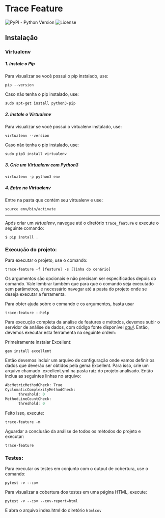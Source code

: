 # Trace Feature

![PyPI - Python Version](https://img.shields.io/badge/python-3-blue.svg?longCache=true&style=flat-square)
![License](https://img.shields.io/github/license/mashape/apistatus.svg?style=flat-square)


<!---Neste repositório se encontra a ferramenta de geração de _traces_ a partir da execução de cada feature BDD. 
O link para acesso das documetações se encontra *[aqui](https://trace-features-bdd.github.io/trace_feature_docs/)*. --->

## Instalação

### Virtualenv

##### **1. Instale o Pip**
Para visualizar se você possui o pip instalado, use:
```shell
pip --version
```

Caso não tenha o pip instalado, use:
```shell
sudo apt-get install python3-pip
```


##### **2. Instale o Virtualenv**
Para visualizar se você possui o virtualenv instalado, use:
```shell
virtualenv --version
```

Caso não tenha o pip instalado, use:   
```shell
sudo pip3 install virtualenv
```


##### **3. Crie um Virtualenv com Python3**
```shell
virtualenv -p python3 env
```


##### **4. Entre no Virtualenv**
Entre na pasta que contém seu virtualenv e use:  

```shell 
source env/bin/activate
```

---

Após criar um _virtualenv_, navegue até o diretório `trace_feature` e execute o seguinte comando:   

```shell
$ pip install .
```

### Execução do projeto:
Para executar o projeto, use o comando:

```shell
trace-feature -f [feature] -s [linha do cenário]
```

Os argumentos são opcionais e não precisam ser especificados depois do comando. Vale lembrar também que para que o comando seja executado sem parâmetros, é necessário navegar até a pasta do projeto onde se deseja executar a ferramenta.

Para obter ajuda sobre o comando e os argumentos, basta usar

```shell
trace-feature --help
```

Para execução completa da análise de features e métodos, devemos subir o servidor de análise de dados, com código fonte disponível *[aqui](https://github.com/BDD-OperationalProfile/server_op)*. Então, devemos executar esta ferramenta na seguinte ordem:

Primeiramente instalar Excellent:


```shell
gem install excellent
```

Então devemos incluir um arquivo de configuração onde vamos definir os dados que deverão ser obtidos pela gema Excellent. Para isso, crie um arquivo chamado .excellent.yml na pasta raíz do projeto analisado. Então inclua as seguintes linhas no arquivo:

```c
AbcMetricMethodCheck: True	
CyclomaticComplexityMethodCheck:
      threshold: 0
MethodLineCountCheck:
      threshold: 0
```

Feito isso, execute: 

```shell
trace-feature -m
```
Aguardar a conclusão da análise de todos os métodos do projeto e executar:


```shell
trace-feature
```

### Testes:
Para executar os testes em conjunto com o output de cobertura, use o comando:
```shell
pytest -v --cov
```

Para visualizar a cobertura dos testes em uma página HTML, execute:
```shell
pytest -v --cov --cov-report=html
```
E abra o arquivo index.html do diretório `htmlcov`
